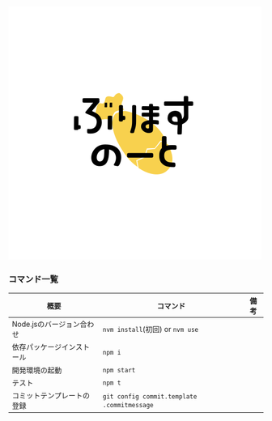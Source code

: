 ![logo](./src/assets/images/logo.svg)

### コマンド一覧

| 概要                       | コマンド                                    | 備考 |
| -------------------------- | ------------------------------------------- | ---- |
| Node.jsのバージョン合わせ  | `nvm install`(初回) or `nvm use`            |
| 依存パッケージインストール | `npm i`                                     |
| 開発環境の起動             | `npm start`                                 |
| テスト                     | `npm t`                                     |
| コミットテンプレートの登録 | `git config commit.template .commitmessage` |